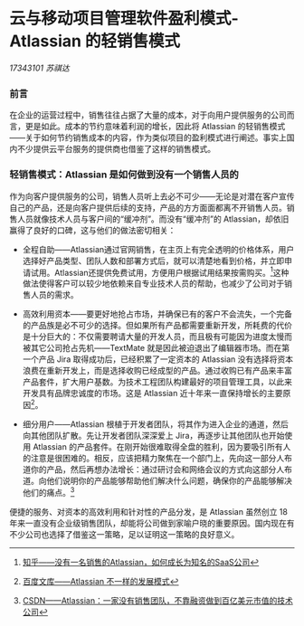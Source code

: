 # 云与移动项目管理软件盈利模式-Atlassian 的轻销售模式

*17343101 苏祺达*

### 前言
在企业的运营过程中，销售往往占据了大量的成本，对于向用户提供服务的公司而言，更是如此。成本的节约意味着利润的增长，因此将 Atlassian 的轻销售模式——关于如何节约销售成本的内容，作为类似项目的盈利模式进行阐述。事实上国内不少提供云平台服务的提供商也借鉴了这样的销售模式。

### 轻销售模式：Atlassian 是如何做到没有一个销售人员的

作为向客户提供服务的公司，销售人员听上去必不可少——无论是对潜在客户宣传自己的产品，还是向客户提供后续的支持，产品的方方面面都离不开销售人员。销售人员就像技术人员与客户间的“缓冲剂”。而没有“缓冲剂”的 Atlassian，却依旧赢得了良好的口碑，这与他们的做法密切相关：
* 全程自助——Atlassian通过官网销售，在主页上有完全透明的价格体系，用户选择好产品类型、团队人数和部署方式后，就可以清楚地看到价格，并立即申请试用。Atlassian还提供免费试用，方便用户根据试用结果按需购买。[^1]这种做法使得客户可以较少地依赖来自专业技术人员的帮助，也减少了公司对于销售人员的需求。

* 高效利用资本——要更好地抢占市场，并确保已有的客户不会流失，一个完备的产品族是必不可少的选择。但如果所有产品都需要重新开发，所耗费的代价是十分巨大的：不仅需要聘请大量的开发人员，而且极有可能因为进度太慢而被其它公司抢占先机——TextMate 就是因此被迫退出了编辑器市场。而在第一个产品 Jira 取得成功后，已经积累了一定资本的 Atlassian 没有选择将资本浪费在重新开发上，而是选择收购已经成型的产品。通过收购已有产品来丰富产品套件，扩大用户基数。为技术工程团队构建最好的项目管理工具，以此来开发具有品牌忠诚度的市场。这是 Atlassian 近十年来一直保持增长的主要原因[^2]。

* 细分用户——Atlassian 根植于开发者团队，将其作为进入企业的通道，然后向其他团队扩散。先让开发者团队深深爱上 Jira，再逐步让其他团队也开始使用 Atlassian 的产品套件。在刚开始很难取得全盘的胜利，因为要吸引所有人的注意是很困难的。相反，应该把精力聚焦在一个部门上，先向这一部分人布道你的产品，然后再想办法增长：通过研讨会和网络会议的方式向这部分人布道。向他们说明你的产品能够帮助他们解决什么问题，确保你的产品能够解决他们的痛点。[^3]

便捷的服务、对资本的高效利用和针对性的产品分发，是 Atlassian 虽然创立 18 年来一直没有企业级销售团队，却能将公司做到家喻户晓的重要原因。国内现在有不少公司也选择了借鉴这一策略，足以证明这一策略的良好意义。

[^1]: [知乎——没有一名销售的Atlassian，如何成长为知名的SaaS公司](https://zhuanlan.zhihu.com/p/27767550)
[^2]: [百度文库——Atlassian 不一样的发展模式](https://wenku.baidu.com/view/646657c2fc0a79563c1ec5da50e2524de418d04e.html)
[^3]: [CSDN——Atlassian：一家没有销售团队，不靠融资做到百亿美元市值的技术公司](https://blog.csdn.net/sanshengshi134/article/details/92556870)